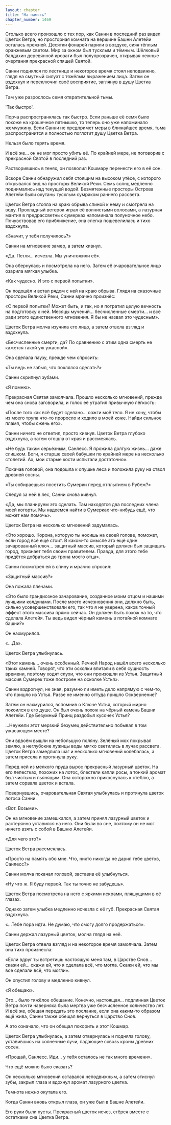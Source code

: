 ```yaml
---
layout: chapter
title: "На память"
chapter_number: 1469
---
```




Столько всего произошло с тех пор, как Санни в последний раз видел Цветок Ветра, но просторная комната на вершине Башни Алетейи осталась прежней. Десятки фонарей парили в воздухе, сияя тёплым оранжевым светом. Мир за окном был тусклым и тёмным. Шёлковый балдахин деревянной кровати был полупрозрачен, открывая нежные очертания прекрасной спящей Святой.

Санни поднялся по лестнице и некоторое время стоял неподвижно, глядя на смутный силуэт с тяжёлым выражением лица. Затем он вздохнул и переключил своё восприятие, заглянув в душу Цветка Ветра.

Там уже разрослось семя отвратительной тьмы.

'Так быстро'.

Порча распространялась так быстро. Если раньше её семя было похоже на крошечное пятнышко, то теперь оно уже напоминало жемчужину. Если Санни не предпримет меры в ближайшее время, тьма распространится и полностью поглотит душу Цветка Ветра.

Нельзя было терять время.

И всё же... он не мог просто убить её. По крайней мере, не поговорив с прекрасной Святой в последний раз.

Растворившись в тенях, он позволил Кошмару перенести его в её сон.

Вскоре Санни обнаружил себя стоящим на высоком утёсе, с которого открывался вид на просторы Великой Реки. Семь солнц медленно поднимались над текущей водой. Безмятежные просторы Острова Алетейи были окутаны тусклым сумраком раннего рассвета.

Цветок Ветра стояла на краю обрыва спиной к нему и смотрела на воду. Прохладный ветерок играл её волнистыми волосами, а лазурная мантия в предрассветных сумерках напоминала полуночное небо. Почувствовав его приближение, она слегка пошевелилась и тихо вздохнула.

«Значит, у тебя получилось?»

Санни на мгновение замер, а затем кивнул.

«Да. Петля... исчезла. Мы уничтожили её».

Она обернулась и посмотрела на него. Затем её очаровательное лицо озарила мягкая улыбка.

«Как чудесно. И это с первой попытки».

Он подошёл и встал рядом с ней на краю обрыва. Глядя на сказочные просторы Великой Реки, Санни мрачно произнёс:

«С первой попытки? Может быть, и так, но я потратил целую вечность на подготовку к ней. Месяцы мучений... бесчисленные смерти... и всё ради этого единственного мгновения. Я бы не назвал это чудесным».

Цветок Ветра молча изучила его лицо, а затем отвела взгляд и вздохнула.

«Бесчисленные смерти, да? По сравнению с этим одна смерть не кажется такой уж ужасной».

Она сделала паузу, прежде чем спросить:

«Ты ведь не забыл, что поклялся сделать?»

Санни скрипнул зубами.

«Я помню».

Прекрасная Святая замолчала. Прошло несколько мгновений, прежде чем она снова заговорила, и голос её утратил привычную лёгкость:

«После того как всё будет сделано... сожги моё тело. Я не хочу, чтобы из моего трупа что-то проросло и ходило в моей коже. Найди сильное пламя, чтобы сжечь его».

Санни ничего не ответил, просто кивнув. Цветок Ветра глубоко вздохнула, а затем отошла от края и рассмеялась.

«Не будь таким серьёзным, Санлесс. Я прожила долгую жизнь... даже слишком. Боги, я старше своей бабушки по крайней мере на несколько столетий. Ах, мои старые кости испытали достаточно».

Покачав головой, она подошла к опушке леса и положила руку на ствол древней сосны.

«Ты собираешься посетить Сумерки перед отплытием в Рубеж?»

Следуя за ней в лес, Санни снова кивнул.

«Да, мы планируем это сделать. Там находятся два последних члена моей когорты. Мы надеемся найти в Сумерках что-нибудь ещё, что может нам помочь».

Цветок Ветра на несколько мгновений задумалась.

«Это хорошо. Корона, которую ты носишь на своей голове, поможет, если город всё ещё стоит. В каком-то смысле это ещё один зачарованный ключ... защитный массив, который должен был защищать город, признает тебя своим правителем. Правда, для этого тебе придётся добраться до трона моего отца».

Санни посмотрел ей в спину и мрачно спросил:

«Защитный массив?»

Она пожала плечами.

«Это было грандиозное зачарование, созданное моим отцом и нашими лучшими колдунами. После моего исчезновения они, должно быть, сильно усовершенствовали его, так что я не уверена, каков точный эффект этого массива прямо сейчас. Он должен быть похож на то, что сделала Алетейя. Ты ведь видел чёрный камень в потайной комнате башни?»

Он нахмурился.

«...Да».

Цветок Ветра улыбнулась.

«Этот камень... очень особенный. Речной Народ нашёл всего несколько таких камней. Говорят, что эти осколки впитали в себя сущность времени, поэтому ходят слухи, что они произошли из Устья. Защитный массив Сумерек тоже построен на осколке Устья».

Санни вздрогнул, не зная, разумно ли иметь дело напрямую с чем-то, что пришло из Устья. Разве не именно оттуда пришло Осквернение?

Затем он нахмурился, вспомнив о Ключе Устья, который мирно покоился в его душе. Он был очень похож на чёрный камень Башни Алетейи. Где Безумный Принц раздобыл кусочек Устья?

...Неужели этот мерзкий безумец действительно побывал в том ужасающем месте?

Они вдвоём вышли на небольшую поляну. Зелёный мох покрывал землю, а неглубокие лужицы воды мягко светились в лучах рассвета. Цветок Ветра замедлила шаг и несколько мгновений колебалась, а затем присела и протянула руку.

Перед ней из мелкого пруда вырос прекрасный лазурный цветок. На его лепестках, похожих на лотос, блестели капли росы, а тонкий аромат был чистым и пьянящим. Она осторожно прикоснулась к стеблю, а затем сорвала цветок и встала.

Повернувшись, очаровательная Святая улыбнулась и протянула цветок лотоса Санни.

«Вот. Возьми».

Он на мгновение замешкался, а затем принял лазурный цветок и растерянно уставился на него. Они были во сне, поэтому он не мог ничего взять с собой в Башню Алетейи.

«Для чего это?»

Цветок Ветра рассмеялась.

«Просто на память обо мне. Что, никто никогда не дарил тебе цветов, Санлесс?»

Санни молча покачал головой, заставив её улыбнуться.

«Ну что ж. Я буду первой. Так ты точно не забудешь».

Цветок Ветра посмотрела на него с яркими искрами, пляшущими в её глазах.

Однако затем улыбка медленно исчезла с её губ. Прекрасная Святая вздохнула.

«...Тебе пора идти. Не думаю, что смогу долго продержаться».

Санни держал лазурный цветок, молча глядя на неё.

Цветок Ветра отвела взгляд и на некоторое время замолчала. Затем она тихо произнесла:

«Если вдруг ты встретишь настоящую меня там, в Царстве Снов... скажи ей... скажи ей, что я сделала всё, что могла. Скажи ей, что мы все сделали всё, что могли».

Он опустил голову и медленно кивнул.

«Я обещаю».

Это... было тяжёлое обещание. Конечно, настоящая... подлинная Цветок Ветра почти наверняка была мертва уже бесчисленное количество лет. И всё же, обещая передать это послание, если она каким-то образом ещё жива, Санни также обещал вернуться в Царство Снов.

А это означало, что он обещал покорить и этот Кошмар.

Цветок Ветра улыбнулась, а затем отвернулась и подняла голову, уставившись на солнечные лучи, падающие сквозь кроны древних сосен.

«Прощай, Санлесс. Иди... у тебя осталось не так много времени».

Что ещё можно было сказать?

Он несколько мгновений оставался неподвижным, а затем стиснул зубы, закрыл глаза и вдохнул аромат лазурного цветка.

Темнота нежно окутала его.

Когда Санни вновь открыл глаза, он уже был в Башне Алетейи.

Его руки были пусты. Прекрасный цветок исчез, стёрся вместе с остатками сна Цветка Ветра.

